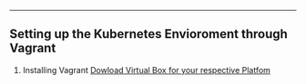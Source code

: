 ---

## Setting up the Kubernetes Envioroment through Vagrant

1. Installing Vagrant
[Dowload Virtual Box for your respective Platfom](https://www.virtualbox.org/)
